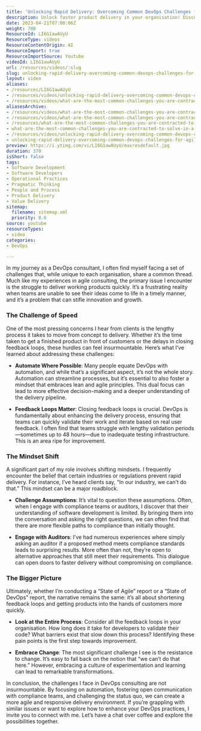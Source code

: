 ```yaml
---
title: 'Unlocking Rapid Delivery: Overcoming Common DevOps Challenges for Agile Success'
description: Unlock faster product delivery in your organisation! Discover how to streamline processes, embrace change, and enhance your DevOps practices today.
date: 2023-04-21T07:00:06Z
weight: 700
ResourceId: LI6G1awAUyU
ResourceType: videos
ResourceContentOrigin: AI
ResourceImport: true
ResourceImportSource: Youtube
videoId: LI6G1awAUyU
url: /resources/videos/:slug
slug: unlocking-rapid-delivery-overcoming-common-devops-challenges-for-agile-success
layout: video
aliases:
- /resources/LI6G1awAUyU
- /resources/videos/unlocking-rapid-delivery-overcoming-common-devops-challenges-for-agile-success
- /resources/videos/what-are-the-most-common-challenges-you-are-contracted-to-solve-in-a-devops-consulting-gig
aliasesArchive:
- /resources/videos/what-are-the-most-common-challenges-you-are-contracted-to-solve-in-a-devops-consulting-gig
- /resources/videos/what-are-the-most-common-challenges-you-are-contracted-to-solve-in-a-devops-consulting-gig-
- /resources/what-are-the-most-common-challenges-you-are-contracted-to-solve-in-a-devops-consulting-gig-
- what-are-the-most-common-challenges-you-are-contracted-to-solve-in-a-devops-consulting-gig
- /resources/videos/unlocking-rapid-delivery-overcoming-common-devops-challenges-for-agile-success
- unlocking-rapid-delivery-overcoming-common-devops-challenges-for-agile-success
preview: https://i.ytimg.com/vi/LI6G1awAUyU/maxresdefault.jpg
duration: 370
isShort: false
tags:
- Software Development
- Software Developers
- Operational Practices
- Pragmatic Thinking
- People and Process
- Product Delivery
- Value Delivery
sitemap:
  filename: sitemap.xml
  priority: 0.6
source: youtube
resourceTypes:
- video
categories:
- DevOps

---
```

In my journey as a DevOps consultant, I often find myself facing a set of challenges that, while unique to each organisation, share a common thread. Much like my experiences in agile consulting, the primary issue I encounter is the struggle to deliver working products quickly. It’s a frustrating reality when teams are unable to see their ideas come to life in a timely manner, and it’s a problem that can stifle innovation and growth.

### The Challenge of Speed

One of the most pressing concerns I hear from clients is the lengthy process it takes to move from concept to delivery. Whether it’s the time taken to get a finished product in front of customers or the delays in closing feedback loops, these hurdles can feel insurmountable. Here’s what I’ve learned about addressing these challenges:

- **Automate Where Possible**: Many people equate DevOps with automation, and while that’s a significant aspect, it’s not the whole story. Automation can streamline processes, but it’s essential to also foster a mindset that embraces lean and agile principles. This dual focus can lead to more effective decision-making and a deeper understanding of the delivery pipeline.

- **Feedback Loops Matter**: Closing feedback loops is crucial. DevOps is fundamentally about enhancing the delivery process, ensuring that teams can quickly validate their work and iterate based on real user feedback. I often find that teams struggle with lengthy validation periods—sometimes up to 48 hours—due to inadequate testing infrastructure. This is an area ripe for improvement.

### The Mindset Shift

A significant part of my role involves shifting mindsets. I frequently encounter the belief that certain industries or regulations prevent rapid delivery. For instance, I’ve heard clients say, “In our industry, we can’t do that.” This mindset can be a major roadblock. 

- **Challenge Assumptions**: It’s vital to question these assumptions. Often, when I engage with compliance teams or auditors, I discover that their understanding of software development is limited. By bringing them into the conversation and asking the right questions, we can often find that there are more flexible paths to compliance than initially thought. 

- **Engage with Auditors**: I’ve had numerous experiences where simply asking an auditor if a proposed method meets compliance standards leads to surprising results. More often than not, they’re open to alternative approaches that still meet their requirements. This dialogue can open doors to faster delivery without compromising on compliance.

### The Bigger Picture

Ultimately, whether I’m conducting a “State of Agile” report or a “State of DevOps” report, the narrative remains the same: it’s all about shortening feedback loops and getting products into the hands of customers more quickly. 

- **Look at the Entire Process**: Consider all the feedback loops in your organisation. How long does it take for developers to validate their code? What barriers exist that slow down this process? Identifying these pain points is the first step towards improvement.

- **Embrace Change**: The most significant challenge I see is the resistance to change. It’s easy to fall back on the notion that “we can’t do that here.” However, embracing a culture of experimentation and learning can lead to remarkable transformations.

In conclusion, the challenges I face in DevOps consulting are not insurmountable. By focusing on automation, fostering open communication with compliance teams, and challenging the status quo, we can create a more agile and responsive delivery environment. If you’re grappling with similar issues or want to explore how to enhance your DevOps practices, I invite you to connect with me. Let’s have a chat over coffee and explore the possibilities together.
